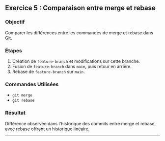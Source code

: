 ## Exercice 5 : Comparaison entre merge et rebase

### Objectif
Comparer les différences entre les commandes de merge et rebase dans Git.

### Étapes
1. Création de `feature-branch` et modifications sur cette branche.
2. Fusion de `feature-branch` dans `main`, puis retour en arrière.
3. Rebase de `feature-branch` sur `main`.

### Commandes Utilisées
- `git merge`
- `git rebase`

### Résultat
Différence observée dans l'historique des commits entre merge et rebase, avec rebase offrant un historique linéaire.

---
